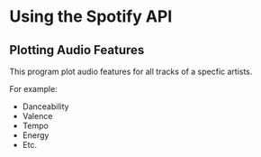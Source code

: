 # Using the Spotify API
## Plotting Audio Features

This program plot audio features for all tracks of a specfic artists.

For example:
- Danceability
- Valence
- Tempo
- Energy
- Etc.
